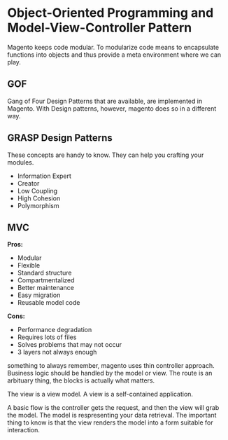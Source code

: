 Object-Oriented Programming and Model-View-Controller Pattern
=============================================================

Magento keeps code modular. To modularize code means to encapsulate functions
into objects and thus provide a meta environment where we can play.

GOF
---
Gang of Four Design Patterns that are available, are implemented in Magento.
With Design patterns, however, magento does so in a different way.

GRASP Design Patterns
---------------------
These concepts are handy to know. They can help you crafting your modules.

* Information Expert
* Creator
* Low Coupling
* High Cohesion
* Polymorphism


MVC
---
**Pros:**

* Modular
* Flexible
* Standard structure
* Compartmentalized
* Better maintenance
* Easy migration
* Reusable model code

**Cons:**

* Performance degradation
* Requires lots of files
* Solves problems that may not occur
* 3 layers not always enough

something to always remember, magento uses thin controller approach. Business
logic should be handled by the model or view. The route is an arbituary thing,
the blocks is actually what matters.

The view is a view model. A view is a self-contained application.

A basic flow is the controller gets the request, and then the view will grab the
model. The model is respresenting your data retrieval. The important thing to
know is that the view renders the model into a form suitable for interaction.



